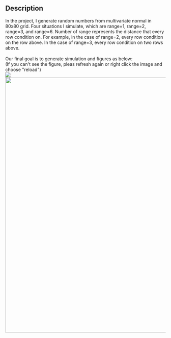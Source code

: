 ## Description
In the project, I generate random numbers from multivariate normal in 80x80 grid. Four situations I simulate, which are range=1, range=2, range=3, and range=6. Number of range represents the distance that every row condition on. For example, in the case of range=2, every row condition on the row above. In the case of range=3, every row condition on two rows above. <br/>
 <br/>
Our final goal is to generate simulation and figures as below: <br/>
(If you can't see the figure, pleas refresh again or right click the image and choose "reload")<br/>
![](https://drive.google.com/uc?export=view&id=1qbVL2Eudu9GxuGCj2uzyKK2Qdre-ktMZ)
<img src="https://drive.google.com/uc?export=view&id=1qbVL2Eudu9GxuGCj2uzyKK2Qdre-ktMZ"  width="800" height="800">
